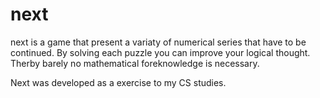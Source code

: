 # next
next is a game that present a variaty of numerical series that have to be continued. 
By solving each puzzle you can improve your logical thought. 
Therby barely no mathematical foreknowledge is necessary.

Next was developed as a exercise to my CS studies.
